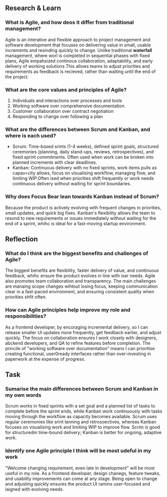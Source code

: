 ## Research & Learn
### What is Agile, and how deos it differ from traditional management?
Agile is an interative and flexible approach to project management and software development that focuses on delivering value in small, usable increments and resinding quickly to change. Unlike traditional **waterfall** management, where worl is completed in sequential phases with fixed plans, Agile empahsized continous collaboration, adaptability, and early delivery of working solutions This allows teams to adjust priorities and requirements as feedback is recieved, rather than waiting until the end of the project.
### What are the core values and principles of Agile?
1. Individuals and interactions over processes and tools
2. Working software over comprehensive documentation.
3. Customer collaboration over contract negotiation
4. Responding to change over following a plan
### What are the differences between Scrum and Kanban, and where is each used?
- Scrum: Time-boxed srints (1-4 weeks), defined sprint goals, structured ceremonies (planning, daily stand-ups, reviews, retrospectives), and fixed sprint commitments. Often used when work can be broken into planned increments with clear deadlines.
- Kanban: Continuous delivery with no fixed sprints, work items pulls as capav=city allows, focus on visualising workflow, managing flow, and limiting WIP.Often ised when priorities shift frequently or work needs continuous delivery without waiting for sprint boundaries.
### Why does Focus Bear lean towards Kanban instead of Scrum?
Because the product is actively evolving with frequent changes in priorities, small updates, and quick big fixes. Kanban's flexibility allows the team to resond to new requirements or issues immediately without waiting for the end of a sprint, whihc is ideal for a fast-moving startup environment.
## Reflection
### What do I think are the biggest benefits and challenges of Agile?
The biggest benefits are flexibility, faster delivery of value, and continuous feedback, whihc ensure the product evolves in line with iser needs. Agile also promotes team collaboration and transparency. The main challenges are manaing scope changes wihtout losing focus, keeping communication clear in a fast-paced environment, and ensuring consistent quality when priorities shfit often.
### How can Agile principles help improve my role and responsibilities?
As a frontend developer, by encoraging incremental delivery, so I can release smaller UI updates more frequently, get feedback earlier, and adjust quickly. The focus on collaboration ensures I work closely with designers, abckend developers, and QA to refine features before completion. The princile of "working software over documentation" means I can prioritise creating functional, user0ready interfaces rather than over-investing in paperwork at the expense of progress.
## Task
### Sumarise the main differences between Scrum and Kanban in my own words
Scrum works in fixed sprints with a set goal and a planned list of tasks to complete before the sprint ends, while Kanban work continuously with tasks moving through the workflow as capacity becomes available. Scrum uses regular ceremonies like srint lanning and retrosoectives, whereas Kanban focuses on visualising work and limiting WIP to improve flow. Scrim is good for structuredm time-bound delivery; Kanban is better for ongoing, adaptive work.
### Identify one Agile principle I think will be most udeful in my work
"Welcome changing requirement, even late in development" will be most useful in my role. As a frontend developer, design chanegs, feature tweaks, and usability improvements can come at any stage. Being open to change and adjusting quickly ensures the product UI ramins user-focused and laigned with evolving needs.